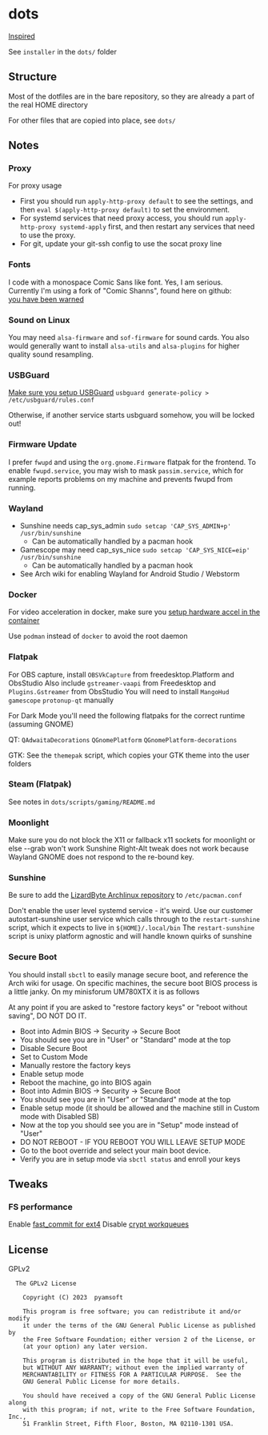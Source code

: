# dots

[Inspired](https://www.atlassian.com/git/tutorials/dotfiles)

See `installer` in the `dots/` folder

## Structure

Most of the dotfiles are in the bare repository, so they are
already a part of the real HOME directory

For other files that are copied into place, see `dots/`

## Notes

### Proxy

For proxy usage

- First you should run `apply-http-proxy default` to see the settings, and then
  `eval $(apply-http-proxy default)` to set the environment.
- For systemd services that need proxy access, you should run `apply-http-proxy systemd-apply`
  first, and then restart any services that need to use the proxy.
- For git, update your git-ssh config to use the socat proxy line

### Fonts

I code with a monospace Comic Sans like font. Yes, I am serious.  
Currently I'm using a fork of "Comic Shanns", found here on github:  
[you have been warned](https://github.com/jesusmgg/comic-shanns-mono)

### Sound on Linux

You may need `alsa-firmware` and `sof-firmware` for sound cards. You also would generally
want to install `alsa-utils` and `alsa-plugins` for higher quality sound resampling.

### USBGuard

[Make sure you setup USBGuard](https://wiki.archlinux.org/title/USBGuard)
`usbguard generate-policy > /etc/usbguard/rules.conf`

Otherwise, if another service starts usbguard somehow, you will be locked out!

### Firmware Update

I prefer `fwupd` and using the `org.gnome.Firmware` flatpak for the frontend.
To enable `fwupd.service`, you may wish to mask `passim.service`, which
for example reports problems on my machine and prevents fwupd from running.

### Wayland

- Sunshine needs cap_sys_admin `sudo setcap 'CAP_SYS_ADMIN+p' /usr/bin/sunshine`
  - Can be automatically handled by a pacman hook
- Gamescope may need cap_sys_nice `sudo setcap 'CAP_SYS_NICE=eip' /usr/bin/sunshine`
  - Can be automatically handled by a pacman hook
- See Arch wiki for enabling Wayland for Android Studio / Webstorm

### Docker

For video acceleration in docker, make sure you
[setup hardware accel in the container](https://jellyfin.org/docs/general/administration/hardware-acceleration#hardware-acceleration-on-docker-linux)

Use `podman` instead of `docker` to avoid the root daemon

### Flatpak

For OBS capture, install `OBSVkCapture` from freedesktop.Platform and ObsStudio
Also include `gstreamer-vaapi` from Freedesktop and `Plugins.Gstreamer` from ObsStudio
You will need to install `MangoHud` `gamescope` `protonup-qt` manually

For Dark Mode you'll need the following flatpaks for the correct runtime (assuming GNOME)

QT:
`QAdwaitaDecorations`
`QGnomePlatform`
`QGnomePlatform-decorations`

GTK:
See the `themepak` script, which copies your GTK theme into the user folders

### Steam (Flatpak)

See notes in `dots/scripts/gaming/README.md`

### Moonlight

Make sure you do not block the X11 or fallback x11 sockets for moonlight or else --grab won't work
Sunshine Right-Alt tweak does not work because Wayland GNOME does not respond to the re-bound key.

### Sunshine

Be sure to add the [LizardByte Archlinux repository](https://github.com/LizardByte/pacman-repo)
to `/etc/pacman.conf`

Don't enable the user level systemd service - it's weird. Use our customer autostart-sunshine user service
which calls through to the `restart-sunshine` script, which it expects to live in `${HOME}/.local/bin`
The `restart-sunshine` script is unixy platform agnostic and will handle known quirks of sunshine

### Secure Boot

You should install `sbctl` to easily manage secure boot, and reference the Arch wiki for usage.
On specific machines, the secure boot BIOS process is a little janky. On my minisforum UM780XTX it is as follows

At any point if you are asked to "restore factory keys" or "reboot without saving", DO NOT DO IT.

- Boot into Admin BIOS -> Security -> Secure Boot
- You should see you are in "User" or "Standard" mode at the top
- Disable Secure Boot
- Set to Custom Mode
- Manually restore the factory keys
- Enable setup mode
- Reboot the machine, go into BIOS again
- Boot into Admin BIOS -> Security -> Secure Boot
- You should see you are in "User" or "Standard" mode at the top
- Enable setup mode (it should be allowed and the machine still in Custom mode with Disabled SB)
- Now at the top you should see you are in "Setup" mode instead of "User"
- DO NOT REBOOT - IF YOU REBOOT YOU WILL LEAVE SETUP MODE
- Go to the boot override and select your main boot device.
- Verify you are in setup mode via `sbctl status` and enroll your keys

## Tweaks

### FS performance

Enable [fast_commit for ext4](https://wiki.archlinux.org/title/Ext4#Enabling_fast_commit_in_existing_filesystems)
Disable [crypt workqueues](https://wiki.archlinux.org/title/Dm-crypt/Specialties)

## License

GPLv2

```
  The GPLv2 License

    Copyright (C) 2023  pyamsoft

    This program is free software; you can redistribute it and/or modify
    it under the terms of the GNU General Public License as published by
    the Free Software Foundation; either version 2 of the License, or
    (at your option) any later version.

    This program is distributed in the hope that it will be useful,
    but WITHOUT ANY WARRANTY; without even the implied warranty of
    MERCHANTABILITY or FITNESS FOR A PARTICULAR PURPOSE.  See the
    GNU General Public License for more details.

    You should have received a copy of the GNU General Public License along
    with this program; if not, write to the Free Software Foundation, Inc.,
    51 Franklin Street, Fifth Floor, Boston, MA 02110-1301 USA.
```
